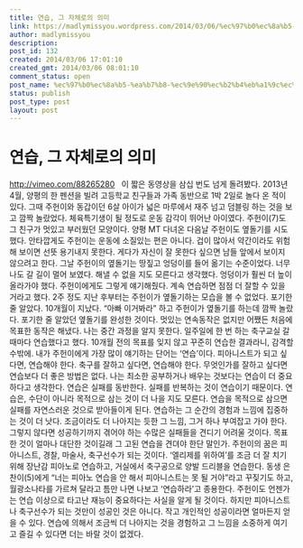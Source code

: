```yaml
---
title: 연습, 그 자체로의 의미
link: https://madlymissyou.wordpress.com/2014/03/06/%ec%97%b0%ec%8a%b5-%ea%b7%b8-%ec%9e%90%ec%b2%b4%eb%a1%9c%ec%9d%98-%ec%9d%98%eb%af%b8/
author: madlymissyou
description: 
post_id: 132
created: 2014/03/06 17:01:10
created_gmt: 2014/03/06 08:01:10
comment_status: open
post_name: %ec%97%b0%ec%8a%b5-%ea%b7%b8-%ec%9e%90%ec%b2%b4%eb%a1%9c%ec%9d%98-%ec%9d%98%eb%af%b8
status: publish
post_type: post
layout: post
---
```


# 연습, 그 자체로의 의미

http://vimeo.com/88265280   이 짧은 동영상을 삼십 번도 넘게 돌려봤다. 2013년 4월, 양평의 한 펜션을 빌려 고등학교 친구들과 가족 동반으로 1박 2일로 놀다 온 적이 있다. 그때 주헌이와 동갑이던 6살 아이가 넓은 마루에서 재주 넘고 덤블링 하는 것을 보고 깜짝 놀랐었다. 체육특기생이 될 정도로 운동 감각이 뛰어난 아이였다. 주헌이(7)도 그 친구가 멋있고 부러웠던 모양이다. 양평 MT 다녀온 다음날 주헌이도 옆돌기를 시도했다. 안타깝게도 주헌이는 운동에 소질있는 편은 아니다. 겁이 많아서 약간이라도 위험해 보이면 선뜻 용기내지 못한다. 게다가 자신이 잘 못한다 싶으면 남들 앞에서 보이지 않으려고 한다. 그날 주헌이의 옆돌기는 땅짚고 엉덩이를 들어 옮기는 수준이었다. 너무나도 갈 길이 멀어 보였다. 해낼 수 없을 지도 모른다고 생각했다. 엉덩이가 훨씬 더 높이 올라가야 했다. 주헌이에게도 그렇게 얘기해줬다. 계속 연습하면 점점 더 잘할 수 있을 거라고 했다. 2주 정도 지난 후부터는 주헌이가 옆돌기하는 모습을 볼 수 없었다. 포기한 줄 알았다. 10개월이 지났다. “아빠 이거봐라” 하고 주헌이가 옆돌기를 하는데 깜짝 놀랐다. 포기한 줄 알았던 옆돌기를 완성한 것이다. 멋있는 연속동작은 없지만 어쨌든 처음에 목표한 동작은 해냈다. 나는 중간 과정을 알지 못한다. 일주일에 한 번 하는 축구교실 갈 때마다 연습했다고 했다. 10개월 전의 목표를 잊지 않고 꾸준히 연습한 결과라니, 감격할 수밖에. 내가 주헌이에게 가장 많이 얘기하는 단어는 ‘연습’이다. 피아니스트가 되고 싶다면, 연습해야 한다. 축구를 잘하고 싶다면, 연습해야 한다. 무엇인가를 잘하고 싶다면 연습보다 더 좋은 방법은 없다. 나는 최소한 공부하거나 배우는 것보다는 연습이 더 중요하다고 생각한다. 연습은 실패를 동반한다. 실패를 반복하는 것이 연습이기 때문이다. 연습은, 수단이 아니라 목적으로 삼는 것이 더 나을 지도 모른다. 연습을 목적으로 삼으면 실패를 자연스러운 것으로 받아들이게 된다. 연습하는 그 순간의 경험과 느낌에 집중하는 것이 더 낫다. 조금이라도 더 나아지는 듯한 그 느낌, 그거 하나 부여잡고 가야 한다. 그렇지 않다면 성공하기까지 겪어야 하는 수많은 실패들을 견디기 어려울 것이다. 목표한 것이 얼마나 대단한 것이길래 그 고된 연습을 견뎌야 한단 말인가. 주헌이의 꿈은 피아니스트, 경찰, 마술사, 축구선수가 되는 것이다. ‘엘리제를 위하여’를 조금 더 잘 치기 위해 장난감 피아노로 연습하고, 거실에서 축구공으로 양발 드리블을 연습한다. 동생 은찬이(5)에게 “너는 피아노 연습을 안 해서 피아니스트는 못 될 거야”라고 꾸짖기도 하고, 월광소나타를 가르쳐 달라고 틈만 나면 나보고 ‘연습하라’고 종용한다. 주헌이도 언젠가는 연습 이상으로 타고난 재능이 중요하다는 사실을 알게 될 것이다. 하지만 피아니스트나 축구선수가 되는 것만이 성공인 것은 아니다. 작고 개인적인 성공이라면 얼마든지 얻을 수 있다. 연습에 의해서 조금씩 더 나아지는 것을 경험하고 그 느낌을 소중하게 여기고 즐길 수 있다면 더는 바랄 것이 없겠다.